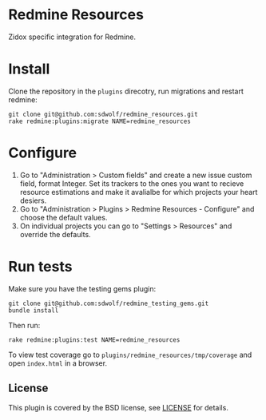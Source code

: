 # Redmine Resources

Zidox specific integration for Redmine.

# Install

Clone the repository in the `plugins` direcotry, run migrations and restart
redmine:
```
git clone git@github.com:sdwolf/redmine_resources.git
rake redmine:plugins:migrate NAME=redmine_resources
```

# Configure

1. Go to "Administration > Custom fields" and create a new issue custom field,
format Integer. Set its trackers to the ones you want to recieve resource
estimations and make it avalialbe for which projects your heart desiers.
2. Go to "Administration > Plugins > Redmine Resources - Configure" and choose
the default values.
3. On individual projects you can go to "Settings > Resources" and override the
defaults.

# Run tests

Make sure you have the testing gems plugin:
```
git clone git@github.com:sdwolf/redmine_testing_gems.git
bundle install
```

Then run:
```
rake redmine:plugins:test NAME=redmine_resources
```

To view test coverage go to `plugins/redmine_resources/tmp/coverage`
and open `index.html` in a browser.

## License

This plugin is covered by the BSD license, see [LICENSE](LICENSE) for details.
